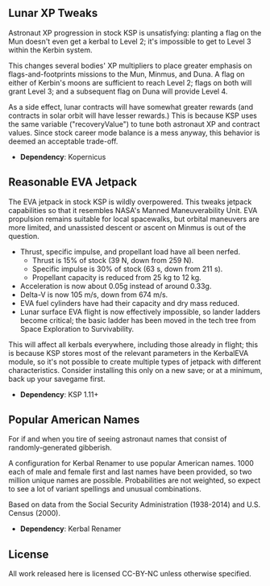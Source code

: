 ## Lunar XP Tweaks

Astronaut XP progression in stock KSP is unsatisfying: planting a flag on the Mun doesn't even get a kerbal to Level 2; it's impossible to get to Level 3 within the Kerbin system.

This changes several bodies' XP multipliers to place greater emphasis on flags-and-footprints missions to the Mun, Minmus, and Duna. A flag on either of Kerbin's moons are sufficient to reach Level 2; flags on both will grant Level 3; and a subsequent flag on Duna will provide Level 4.

As a side effect, lunar contracts will have somewhat greater rewards (and contracts in solar orbit will have lesser rewards.) This is because KSP uses the same variable ("recoveryValue") to tune both astronaut XP and contract values. Since stock career mode balance is a mess anyway, this behavior is deemed an acceptable trade-off.

- **Dependency**: Kopernicus

## Reasonable EVA Jetpack

The EVA jetpack in stock KSP is wildly overpowered. This tweaks jetpack capabilities so that it resembles NASA's Manned Maneuverability Unit. EVA propulsion remains suitable for local spacewalks, but orbital maneuvers are more limited, and unassisted descent or ascent on Minmus is out of the question.

- Thrust, specific impulse, and propellant load have all been nerfed.
  - Thrust is 15% of stock (39 N, down from 259 N).
  - Specific impulse is 30% of stock (63 s, down from 211 s).
  - Propellant capacity is reduced from 25 kg to 12 kg.
- Acceleration is now about 0.05g instead of around 0.33g.
- Delta-V is now 105 m/s, down from 674 m/s.
- EVA fuel cylinders have had their capacity and dry mass reduced.
- Lunar surface EVA flight is now effectively impossible, so lander ladders become critical; the basic ladder has been moved in the tech tree from Space Exploration to Survivability.

This will affect all kerbals everywhere, including those already in flight; this is because KSP stores most of the relevant parameters in the KerbalEVA module, so it's not possible to create multiple types of jetpack with different characteristics. Consider installing this only on a new save; or at a minimum, back up your savegame first.

- **Dependency**: KSP 1.11+

## Popular American Names

For if and when you tire of seeing astronaut names that consist of randomly-generated gibberish.

A configuration for Kerbal Renamer to use popular American names. 1000 each of male and female first and last names have been provided, so two million unique names are possible. Probabilities are not weighted, so expect to see a lot of variant spellings and unusual combinations.

Based on data from the Social Security Administration (1938-2014) and U.S. Census (2000).

- **Dependency**: Kerbal Renamer

## License

All work released here is licensed CC-BY-NC unless otherwise specified.
